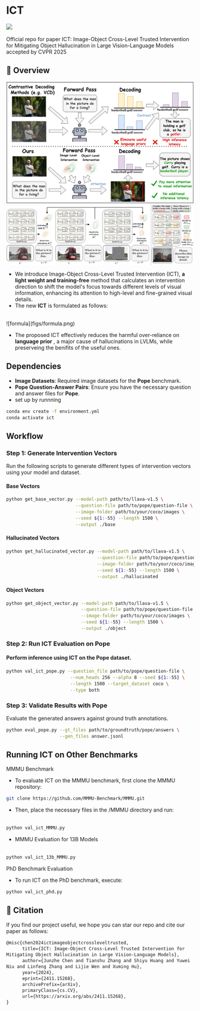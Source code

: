 # ICT 
<a href="https://arxiv.org/abs/2411.15268" alt="arXiv">
    <img src="https://img.shields.io/badge/arXiv-2411.15268-b31b1b.svg?style=flat" /></a>
    
Official repo for paper ICT: Image-Object Cross-Level Trusted Intervention for Mitigating Object Hallucination in Large Vision-Language Models accepted by CVPR 2025

## 🎯 Overview
![ICT_overview](figs/overview.jpg)
![ICT_pipeline](figs/pipeline.jpg)
- We introduce Image-Object Cross-Level Trusted Intervention (ICT), **a light weight and training-free** method that calculates an intervention direction to shift the model's focus towards different levels of visual information, enhancing its attention to high-level and fine-grained visual details.
- The new **ICT** is formulated as follows:
<br>
![formula](figs/formula.png)
<br>

- The proposed ICT effectively reduces the harmful over-reliance on **language prior** , a major cause of hallucinations in LVLMs, while preserveing the benifits of the useful ones.
## **Dependencies**  
- **Image Datasets**: Required image datasets for the **Pope** benchmark.  
- **Pope Question-Answer Pairs**: Ensure you have the necessary question and answer files for **Pope**.  
- set up by runnning 
```bash
conda env create -f environment.yml
conda activate ict
```

## **Workflow**  

### **Step 1: Generate Intervention Vectors**  
Run the following scripts to generate different types of intervention vectors using your model and dataset.  

#### **Base Vectors**  
```bash
python get_base_vector.py --model-path path/to/llava-v1.5 \
                          --question-file path/to/pope/question-file \
                          --image-folder path/to/your/coco/images \
                          --seed ${1:-55} --length 1500 \
                          --output ./base
```
#### **Hallucinated Vectors**
```bash                            
python get_hallucinated_vector.py --model-path path/to/llava-v1.5 \
                                  --question-file path/to/pope/question-file \
                                  --image-folder path/to/your/coco/images \
                                  --seed ${1:-55} --length 1500 \
                                  --output ./hallucinated
```

#### **Object Vectors**     
```bash                         
python get_object_vector.py --model-path path/to/llava-v1.5 \
                            --question-file path/to/pope/question-file \
                            --image-folder path/to/your/coco/images \
                            --seed ${1:-55} --length 1500 \
                            --output ./object
```
### **Step 2: Run ICT Evaluation on Pope**
#### **Perform inference using ICT on the Pope dataset.**

```bash
python val_ict_pope.py --question_file path/to/pope/question-file \
                        --num_heads 256 --alpha 8 --seed ${1:-55} \
                        --length 1500 --target_dataset coco \
                        --type both
```
### **Step 3: Validate Results with Pope**
Evaluate the generated answers against ground truth annotations.

```bash
python eval_pope.py --gt_files path/to/groundtruth/pope/answers \
                    --gen_files answer.jsonl
```
## **Running ICT on Other Benchmarks**
MMMU Benchmark
- To evaluate ICT on the MMMU benchmark, first clone the MMMU repository:

```bash
git clone https://github.com/MMMU-Benchmark/MMMU.git
```
- Then, place the necessary files in the /MMMU directory and run:

```bash

python val_ict_MMMU.py
```
- MMMU Evaluation for 13B Models
```bash

python val_ict_13b_MMMU.py
```
PhD Benchmark Evaluation
- To run ICT on the PhD benchmark, execute:

```bash
python val_ict_phd.py
```
## 📑 Citation
If you find our project useful, we hope you can star our repo and cite our paper as follows:
```
@misc{chen2024ictimageobjectcrossleveltrusted,
      title={ICT: Image-Object Cross-Level Trusted Intervention for Mitigating Object Hallucination in Large Vision-Language Models}, 
      author={Junzhe Chen and Tianshu Zhang and Shiyu Huang and Yuwei Niu and Linfeng Zhang and Lijie Wen and Xuming Hu},
      year={2024},
      eprint={2411.15268},
      archivePrefix={arXiv},
      primaryClass={cs.CV},
      url={https://arxiv.org/abs/2411.15268}, 
}
